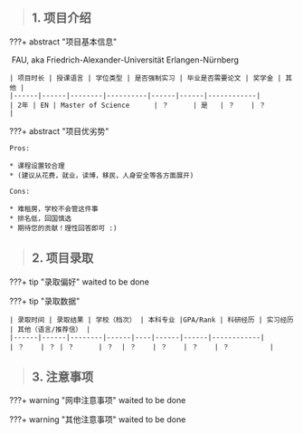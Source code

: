 > ## **1. 项目介绍**

???+ abstract "项目基本信息" 

​    FAU, aka Friedrich-Alexander-Universität Erlangen-Nürnberg

    | 项目时长 | 授课语言 | 学位类型 | 是否强制实习 | 毕业是否需要论文 | 奖学金 | 其他 |
    |------|------|--------|----------|------|------|------------|
    | 2年 | EN | Master of Science      | ？      | 是   | ？    | ？          |

???+ abstract "项目优劣势" 

    Pros:
    
    * 课程设置较合理
    * (建议从花费，就业，读博，移民，人身安全等各方面展开)
    
    Cons:
    
    * 难租房，学校不会管这件事
    * 排名低，回国慎选
    * 期待您的贡献！理性回答即可 :)

> ## **2. 项目录取**

???+ tip "录取偏好"
    waited to be done

???+ tip "录取数据"

    | 录取时间 | 录取结果 | 学校（档次） | 本科专业 |GPA/Rank | 科研经历 | 实习经历 | 其他（语言/推荐信） |
    |------|------|--------|------|----|------|------|------------|
    | ？    | ？ | ？      | ？  | ？    | ？    | ？    | ？          |


> ## **3. 注意事项**

???+ warning "网申注意事项"
    waited to be done

???+ warning "其他注意事项"
    waited to be done

